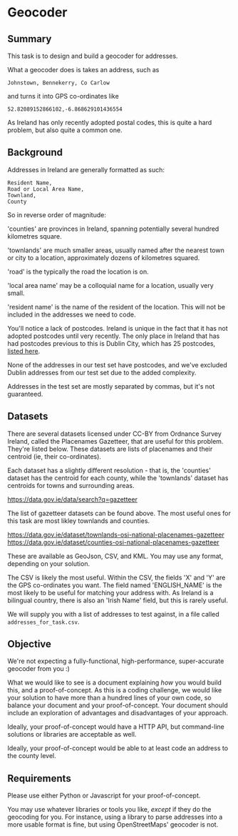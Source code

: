 Geocoder
=========

## Summary

This task is to design and build a geocoder for addresses.

What a geocoder does is takes an address, such as

    Johnstown, Bennekerry, Co Carlow
    
and turns it into GPS co-ordinates like

    52.82089152866102,-6.868629101436554

As Ireland has only recently adopted postal codes, this is quite a hard problem, but also quite a common one.

## Background

Addresses in Ireland are generally formatted as such:

    Resident Name,
    Road or Local Area Name,
    Townland,
    County

So in reverse order of magnitude:

'counties' are provinces in Ireland, spanning potentially several hundred kilometres square.

'townlands' are much smaller areas, usually named after the nearest town or city to a location, approximately dozens of kilometres squared.

'road' is the typically the road the location is on.

'local area name' may be a colloquial name for a location, usually very small.

'resident name' is the name of the resident of the location. This will not be included in the addresses we need to code.

You'll notice a lack of postcodes. Ireland is unique in the fact that it has not adopted postcodes until very recently. The only place in Ireland that has had postcodes previous to this is Dublin City, which has 25 postcodes, [listed here](https://en.wikipedia.org/wiki/List_of_Dublin_postal_districts).

None of the addresses in our test set have postcodes, and we've excluded Dublin addresses from our test set due to the added complexity.

Addresses in the test set are mostly separated by commas, but it's not guaranteed.

## Datasets

There are several datasets licensed under CC-BY from Ordnance Survey Ireland, called the Placenames Gazetteer, that are useful for this problem. They're listed below. These datasets are lists of placenames and their centroid (ie, their co-ordinates).

Each dataset has a slightly different resolution - that is, the 'counties' dataset has the centroid for each county, while the 'townlands' dataset has centroids for towns and surrounding areas.

https://data.gov.ie/data/search?q=gazetteer

The list of gazetteer datasets can be found above.  The most useful ones for this task are most likley townlands and counties.

https://data.gov.ie/dataset/townlands-osi-national-placenames-gazetteer
https://data.gov.ie/dataset/counties-osi-national-placenames-gazetteer

These are available as GeoJson, CSV, and KML. You may use any format, depending on your solution.

The CSV is likely the most useful. Within the CSV, the fields 'X' and 'Y' are the GPS co-ordinates you want. The field named 'ENGLISH_NAME' is the most likely to be useful for matching your address with. As Ireland is a bilingual country, there is also an 'Irish Name' field, but this is rarely useful.

We will supply you with a list of addresses to test against, in a file called `addresses_for_task.csv`.

## Objective

We're not expecting a fully-functional, high-performance, super-accurate geocoder from you :)

What we would like to see is a document explaining _how_ you would build this, and a proof-of-concept. As this is a coding challenge, we would like your solution to have more than a hundred lines of your own code, so balance your document and your proof-of-concept. Your document should include an exploration of advantages and disadvantages of your approach.

Ideally, your proof-of-concept would have a HTTP API, but command-line solutions or libraries are acceptable as well.

Ideally, your proof-of-concept would be able to at least code an address to the county level.

## Requirements

Please use either Python or Javascript for your proof-of-concept.

You may use whatever libraries or tools you like, _except_ if they do the geocoding for you. For instance, using a library to parse addresses into a more usable format is fine, but using OpenStreetMaps' geocoder is not.
